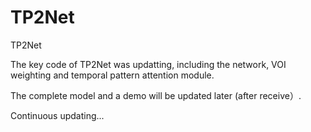 # TP2Net
TP2Net

The key code of TP2Net was updatting, including the network, 
VOI weighting and temporal pattern attention module.

The complete model and a demo will be updated later (after receive）.

Continuous updating...



